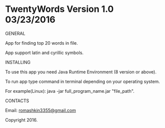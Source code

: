 # TwentyWords Version 1.0 03/23/2016

GENERAL

App for finding top 20 words in file.

App support latin and cyrillic symbols.

INSTALLING

To use this app you need Java Runtime Environment (8 version or above).

To run app type command in terminal depending on your operating system.

For example(Linux): java -jar full_program_name.jar "file_path".

CONTACTS

Email: romashkin3355@gmail.com

Copyright 2016.
